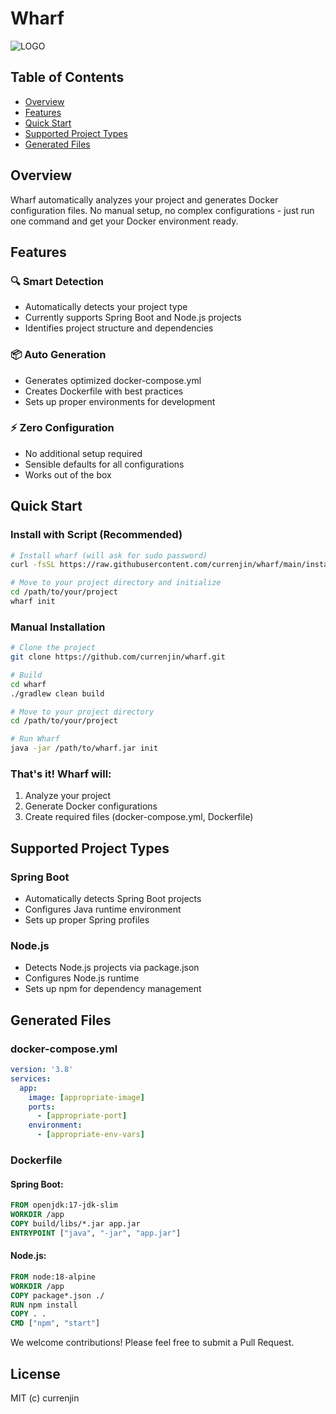 # Wharf
![LOGO](https://github.com/user-attachments/assets/41b4384e-e0c8-4dc8-9062-b1b908d4b405)

## Table of Contents
- [Overview](#overview)
- [Features](#features)
- [Quick Start](#quick-start)
- [Supported Project Types](#supported-project-types)
- [Generated Files](#generated-files)

## Overview
Wharf automatically analyzes your project and generates Docker configuration files. No manual setup, no complex configurations - just run one command and get your Docker environment ready.

## Features
### 🔍 Smart Detection
- Automatically detects your project type
- Currently supports Spring Boot and Node.js projects
- Identifies project structure and dependencies

### 📦 Auto Generation
- Generates optimized docker-compose.yml
- Creates Dockerfile with best practices
- Sets up proper environments for development

### ⚡ Zero Configuration
- No additional setup required
- Sensible defaults for all configurations
- Works out of the box

## Quick Start
### Install with Script (Recommended)
```bash
# Install wharf (will ask for sudo password)
curl -fsSL https://raw.githubusercontent.com/currenjin/wharf/main/install.sh | sudo sh

# Move to your project directory and initialize
cd /path/to/your/project
wharf init
```

### Manual Installation
```bash
# Clone the project
git clone https://github.com/currenjin/wharf.git

# Build
cd wharf
./gradlew clean build

# Move to your project directory
cd /path/to/your/project

# Run Wharf
java -jar /path/to/wharf.jar init
```

### That's it! Wharf will:
1. Analyze your project
2. Generate Docker configurations
3. Create required files (docker-compose.yml, Dockerfile)

## Supported Project Types
### Spring Boot
- Automatically detects Spring Boot projects
- Configures Java runtime environment
- Sets up proper Spring profiles

### Node.js
- Detects Node.js projects via package.json
- Configures Node.js runtime
- Sets up npm for dependency management

## Generated Files
### docker-compose.yml
```yaml
version: '3.8'
services:
  app:
    image: [appropriate-image]
    ports:
      - [appropriate-port]
    environment:
      - [appropriate-env-vars]
```

### Dockerfile
#### Spring Boot:
```dockerfile
FROM openjdk:17-jdk-slim
WORKDIR /app
COPY build/libs/*.jar app.jar
ENTRYPOINT ["java", "-jar", "app.jar"]
```

#### Node.js:
```dockerfile
FROM node:18-alpine
WORKDIR /app
COPY package*.json ./
RUN npm install
COPY . .
CMD ["npm", "start"]
```
We welcome contributions! Please feel free to submit a Pull Request.

## License
MIT (c) currenjin
